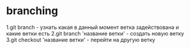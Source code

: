 # branching

1.git branch - узнать какая в данный момент ветка задействована и какие ветки есть
2.git branch 'название ветки' - создать новую ветку
3.git checkout 'название ветки' - перейти на другую ветку
